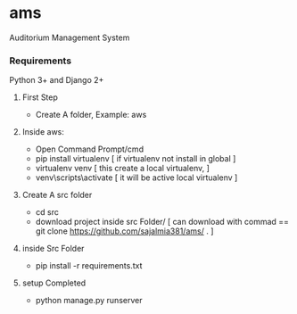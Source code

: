 # ams
Auditorium Management System

### Requirements
Python 3+ and Django 2+

1. First Step
   - Create A folder, Example: aws
   
2. Inside aws:
   - Open Command Prompt/cmd
   - pip install virtualenv [ if virtualenv not install in global ]
   - virtualenv venv [ this create a local virtualenv, ]
   - venv\scripts\activate [ it will be active local virtualenv ]
   
3. Create A src folder
   - cd src
   - download project inside src Folder/ [ can download with commad == git clone https://github.com/sajalmia381/ams/ . ]
   
4. inside Src Folder
   - pip install -r requirements.txt
   
5. setup Completed
   - python manage.py runserver
